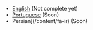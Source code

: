 - [English](/content/en-us) (Not complete yet)  
- [Portuguese](/content/pt-br) (Soon) 
- Persian](/content/fa-ir) (Soon)

